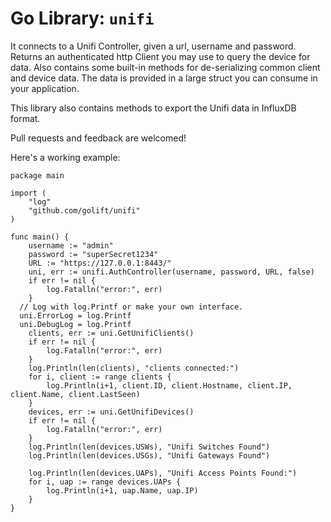 # Go Library: `unifi`

It connects to a Unifi Controller, given a url, username and password. Returns
an authenticated http Client you may use to query the device for data. Also
contains some built-in methods for de-serializing common client and device
data. The data is provided in a large struct you can consume in your application.

This library also contains methods to export the Unifi data in InfluxDB format.

Pull requests and feedback are welcomed!


Here's a working example:
```golang
package main

import (
	"log"
	"github.com/golift/unifi"
)

func main() {
	username := "admin"
	password := "superSecret1234"
	URL := "https://127.0.0.1:8443/"
	uni, err := unifi.AuthController(username, password, URL, false)
	if err != nil {
		log.Fatalln("error:", err)
	}
  // Log with log.Printf or make your own interface.
  uni.ErrorLog = log.Printf
  uni.DebugLog = log.Printf
	clients, err := uni.GetUnifiClients()
	if err != nil {
		log.Fatalln("error:", err)
	}
	log.Println(len(clients), "clients connected:")
	for i, client := range clients {
		log.Println(i+1, client.ID, client.Hostname, client.IP, client.Name, client.LastSeen)
	}
	devices, err := uni.GetUnifiDevices()
	if err != nil {
		log.Fatalln("error:", err)
	}
	log.Println(len(devices.USWs), "Unifi Switches Found")
	log.Println(len(devices.USGs), "Unifi Gateways Found")

	log.Println(len(devices.UAPs), "Unifi Access Points Found:")
	for i, uap := range devices.UAPs {
		log.Println(i+1, uap.Name, uap.IP)
	}
}
```
